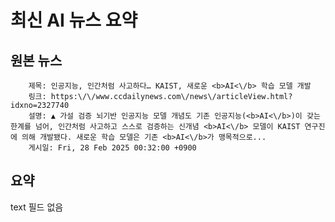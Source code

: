 # 최신 AI 뉴스 요약

## 원본 뉴스
		제목: 인공지능, 인간처럼 사고하다… KAIST, 새로운 <b>AI<\/b> 학습 모델 개발
		링크: https:\/\/www.ccdailynews.com\/news\/articleView.html?idxno=2327740
		설명: ▲ 가설 검증 뇌기반 인공지능 모델 개념도 기존 인공지능(<b>AI<\/b>)이 갖는 한계를 넘어, 인간처럼 사고하고 스스로 검증하는 신개념 <b>AI<\/b> 모델이 KAIST 연구진에 의해 개발됐다. 새로운 학습 모델은 기존 <b>AI<\/b>가 맹목적으로... 
		게시일: Fri, 28 Feb 2025 00:32:00 +0900


## 요약
text 필드 없음

